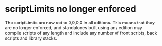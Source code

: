 # scriptLimits no longer enforced
The scriptLimits are now set to 0,0,0,0 in all editions. This means that they are no longer enforced, and standalones built using any edition may compile scripts of any length and include any number of front scripts, back scripts and library stacks.

